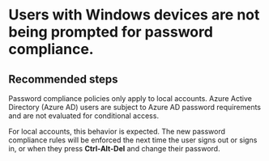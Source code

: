 <properties
	pageTitle="Users with Windows devices are not being prompted for password compliance."
	description="Users with Windows devices are not being prompted for password compliance."
	service="microsoft.intune"
	resource="intune"
	authors="mackie1604"
	displayOrder="4"
	selfHelpType="resource"
	supportTopicIds=""
	resourceTags="devicecompliance_selfhelp"
	productPesIds=""
	cloudEnvironments="public"
	articleId="5b47d6e1-f4f2-4dbe-9296-e804135c33fd"
	ownershipId="ASEP_ContentService_Placeholder"
/>

# Users with Windows devices are not being prompted for password compliance.

## **Recommended steps**

Password compliance policies only apply to local accounts. Azure Active Directory (Azure AD) users are subject to Azure AD password requirements and are not evaluated for conditional access.

For local accounts, this behavior is expected. The new password compliance rules will be enforced the next time the user signs out or signs in, or when they press **Ctrl-Alt-Del** and change their password. 
